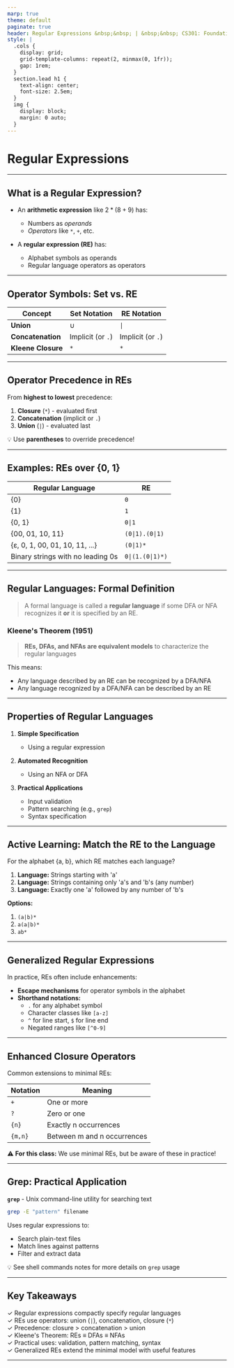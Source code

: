 ```yaml
---
marp: true
theme: default
paginate: true
header: Regular Expressions &nbsp;&nbsp; | &nbsp;&nbsp; CS301: Foundations of CS &nbsp;&nbsp; | &nbsp;&nbsp; Fall'25 &nbsp;&nbsp; | &nbsp;&nbsp; Vishesh Khemani
style: |
  .cols {
    display: grid;
    grid-template-columns: repeat(2, minmax(0, 1fr));
    gap: 1rem;
  }
  section.lead h1 {
    text-align: center;
    font-size: 2.5em;
  }
  img {
    display: block;
    margin: 0 auto;
  }
---
```


# Regular Expressions

---

## What is a Regular Expression?

- An **arithmetic expression** like $2 * (8 + 9)$ has:
  - Numbers as *operands*
  - *Operators* like `*`, `+`, etc.

- A **regular expression (RE)** has:
  - Alphabet symbols as operands
  - Regular language operators as operators

---

## Operator Symbols: Set vs. RE

| Concept            | Set Notation      | RE Notation       |
| ------------------ | ----------------- | ----------------- |
| **Union**          | $\cup$            | `\|`              |
| **Concatenation**  | Implicit (or `.`) | Implicit (or `.`) |
| **Kleene Closure** | `*`               | `*`               |

---

## Operator Precedence in REs

From **highest to lowest** precedence:

1. **Closure** (`*`) - evaluated first
2. **Concatenation** (implicit or `.`)
3. **Union** (`|`) - evaluated last

💡 Use **parentheses** to override precedence!

---

## Examples: REs over {0, 1}

| Regular Language                  | RE               |
| --------------------------------- | ---------------- |
| {0}                               | `0`              |
| {1}                               | `1`              |
| {0, 1}                            | `0\|1`           |
| {00, 01, 10, 11}                  | `(0\|1).(0\|1)`  |
| {ε, 0, 1, 00, 01, 10, 11, ...}    | `(0\|1)*`        |
| Binary strings with no leading 0s | `0\|(1.(0\|1)*)` |

---

## Regular Languages: Formal Definition

> A formal language is called a **regular language** if some DFA or NFA recognizes it **or** it is specified by an RE.

### Kleene's Theorem (1951)

> **REs, DFAs, and NFAs are equivalent models** to characterize the regular languages

This means:
- Any language described by an RE can be recognized by a DFA/NFA
- Any language recognized by a DFA/NFA can be described by an RE

---

## Properties of Regular Languages

1. **Simple Specification**
   - Using a regular expression

2. **Automated Recognition**
   - Using an NFA or DFA

3. **Practical Applications**
   - Input validation
   - Pattern searching (e.g., `grep`)
   - Syntax specification

---

## Active Learning: Match the RE to the Language

For the alphabet {a, b}, which RE matches each language?

1. **Language:** Strings starting with 'a'
2. **Language:** Strings containing only 'a's and 'b's (any number)
3. **Language:** Exactly one 'a' followed by any number of 'b's

**Options:** 
1. `(a|b)*`
2. `a(a|b)*`
3. `ab*`

---

## Generalized Regular Expressions

In practice, REs often include enhancements:

- **Escape mechanisms** for operator symbols in the alphabet
- **Shorthand notations:**
  - `.` for any alphabet symbol
  - Character classes like `[a-z]`
  - `^` for line start, `$` for line end
  - Negated ranges like `[^0-9]`

---

## Enhanced Closure Operators

Common extensions to minimal REs:

| Notation | Meaning                     |
| -------- | --------------------------- |
| `+`      | One or more                 |
| `?`      | Zero or one                 |
| `{n}`    | Exactly n occurrences       |
| `{m,n}`  | Between m and n occurrences |

⚠️ **For this class:** We use minimal REs, but be aware of these in practice!

---

## Grep: Practical Application

**`grep`** - Unix command-line utility for searching text

```bash
grep -E "pattern" filename
```

Uses regular expressions to:
- Search plain-text files
- Match lines against patterns
- Filter and extract data

💡 See shell commands notes for more details on `grep` usage

---

## Key Takeaways

✓ Regular expressions compactly specify regular languages  
✓ REs use operators: union (`|`), concatenation, closure (`*`)  
✓ Precedence: closure > concatenation > union  
✓ Kleene's Theorem: REs ≡ DFAs ≡ NFAs  
✓ Practical uses: validation, pattern matching, syntax  
✓ Generalized REs extend the minimal model with useful features

---


